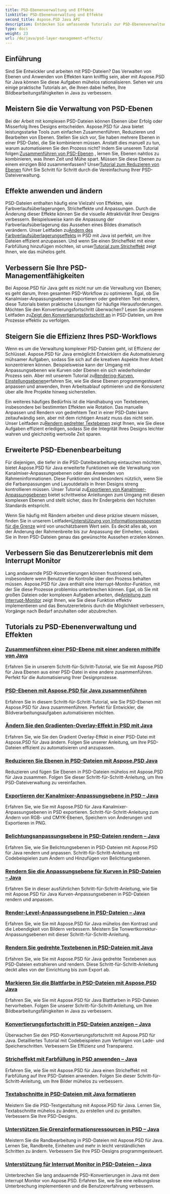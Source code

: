 ```yaml
---
title: PSD-Ebenenverwaltung und Effekte
linktitle: PSD-Ebenenverwaltung und Effekte
second_title: Aspose.PSD Java API
description: Entdecken Sie umfassende Tutorials zur PSD-Ebenenverwaltung und zu Effekten mit Aspose.PSD für Java. Lernen Sie, PSD-Ebenen mühelos zusammenzuführen, zu reduzieren und anzupassen.
type: docs
weight: 23
url: /de/java/psd-layer-management-effects/
---
```

## Einführung

Sind Sie Entwickler und arbeiten mit PSD-Dateien? Das Verwalten von Ebenen und Anwenden von Effekten kann knifflig sein, aber mit Aspose.PSD für Java können Sie diese Aufgaben mühelos rationalisieren. Sehen wir uns einige praktische Tutorials an, die Ihnen dabei helfen, Ihre Bildbearbeitungsfähigkeiten in Java zu verbessern.

## Meistern Sie die Verwaltung von PSD-Ebenen

 Bei der Arbeit mit komplexen PSD-Dateien können Ebenen über Erfolg oder Misserfolg Ihres Designs entscheiden. Aspose.PSD für Java bietet leistungsstarke Tools zum einfachen Zusammenführen, Reduzieren und Bearbeiten von Ebenen. Stellen Sie sich vor, Sie haben mehrere Ebenen in einer PSD-Datei, die Sie kombinieren müssen. Anstatt dies manuell zu tun, warum automatisieren Sie den Prozess nicht? Indem Sie unserem Tutorial folgen:[Zusammenführen von PSD-Ebenen](./merge-psd-layers/) , lernen Sie, Ebenen nahtlos zu kombinieren, was Ihnen Zeit und Mühe spart. Müssen Sie diese Ebenen zu einem einzigen Bild zusammenfassen? Unser[Tutorial zum Reduzieren von Ebenen](./flatten-layers-psd-files/) führt Sie Schritt für Schritt durch die Vereinfachung Ihrer PSD-Dateiverwaltung.

## Effekte anwenden und ändern

PSD-Dateien enthalten häufig eine Vielzahl von Effekten, wie Farbverlaufsüberlagerungen, Stricheffekte und Anpassungen. Durch die Änderung dieser Effekte können Sie die visuelle Attraktivität Ihrer Designs verbessern. Beispielsweise kann die Anpassung der Farbverlaufsüberlagerung das Aussehen eines Bildes dramatisch verändern. Unser Leitfaden zu[Ändern des Farbverlaufsüberlagerungseffekts](./modify-gradient-overlay-effect-psd/) in PSD mit Java ist perfekt, um Ihre Dateien effizient anzupassen. Und wenn Sie einen Stricheffekt mit einer Farbfüllung hinzufügen möchten, ist unser[Tutorial zum Stricheffekt](./apply-stroke-effect-color-fill-psd/) zeigt Ihnen, wie das mühelos geht.

## Verbessern Sie Ihre PSD-Managementfähigkeiten

 Bei Aspose.PSD für Java geht es nicht nur um die Verwaltung von Ebenen; es geht darum, Ihren gesamten PSD-Workflow zu optimieren. Egal, ob Sie Kanalmixer-Anpassungsebenen exportieren oder gedrehten Text rendern, diese Tutorials bieten praktische Lösungen für häufige Herausforderungen. Möchten Sie den Konvertierungsfortschritt überwachen? Lesen Sie unseren Leitfaden zu[Zeigt den Konvertierungsfortschritt an](./show-conversion-progress-psd-files/) in PSD-Dateien, um Ihre Prozesse effektiv zu verfolgen.

## Steigern Sie die Effizienz Ihres PSD-Workflows

 Wenn es um die Verwaltung komplexer PSD-Dateien geht, ist Effizienz der Schlüssel. Aspose.PSD für Java ermöglicht Entwicklern die Automatisierung mühsamer Aufgaben, sodass Sie sich auf die kreativen Aspekte Ihrer Arbeit konzentrieren können. Beispielsweise kann der Umgang mit Anpassungsebenen wie Kurven oder Ebenen ein sich wiederholender Prozess sein. Aber mit unserem Tutorial zu[Rendering-Kurven, Einstellungsebenen](./render-curves-adjustment-layer-psd/)erfahren Sie, wie Sie diese Ebenen programmgesteuert anpassen und anwenden, Ihren Arbeitsablauf optimieren und die Konsistenz über alle Ihre Projekte hinweg sicherstellen.

 Ein weiteres häufiges Bedürfnis ist die Handhabung von Textebenen, insbesondere bei bestimmten Effekten wie Rotation. Das manuelle Anpassen und Rendern von gedrehtem Text in einer PSD-Datei kann zeitaufwändig sein, aber mit dem richtigen Ansatz muss das nicht sein. Unser Leitfaden zu[Rendern gedrehter Textebenen](./render-rotated-text-layer-psd/) zeigt Ihnen, wie Sie diese Aufgaben effizient erledigen, sodass Sie die Integrität Ihres Designs leichter wahren und gleichzeitig wertvolle Zeit sparen.

## Erweiterte PSD-Ebenenbearbeitung

 Für diejenigen, die tiefer in die PSD-Dateibearbeitung eintauchen möchten, bietet Aspose.PSD für Java erweiterte Funktionen wie die Verwaltung von Kanalmixer-Anpassungsebenen oder das Anwenden von Rahmeninformationen. Diese Funktionen sind besonders nützlich, wenn Sie die Farbanpassungen und Layoutdetails in Ihren Designs streng kontrollieren müssen. Unser Tutorial zu[Exportieren von Kanalmixer-Anpassungsebenen](./export-channel-mixer-adjustment-layer-psd/) bietet schrittweise Anleitungen zum Umgang mit diesen komplexen Ebenen und stellt sicher, dass Ihr Endergebnis den höchsten Standards entspricht.

 Wenn Sie häufig mit Rändern arbeiten und diese präzise steuern müssen, finden Sie in unserem Leitfaden[Unterstützung von Informationsressourcen für die Grenze](./support-border-information-resource-psd/) wird von unschätzbarem Wert sein. Es deckt alles ab, von der Änderung der Rahmenbreite bis zur Anpassung der Einheiten, sodass Sie in Ihren PSD-Dateien genau das gewünschte Aussehen erzielen können.

## Verbessern Sie das Benutzererlebnis mit dem Interrupt Monitor

Lang andauernde PSD-Konvertierungen können frustrierend sein, insbesondere wenn Benutzer die Kontrolle über den Prozess behalten müssen. Aspose.PSD für Java enthält eine Interrupt-Monitor-Funktion, mit der Sie diese Prozesse problemlos unterbrechen können. Egal, ob Sie mit großen Dateien oder komplexen Aufgaben arbeiten, die[Anleitung zum Interrupt-Monitor](./support-interrupt-monitor-psd-files/) zeigt Ihnen, wie Sie diese Funktion effektiv implementieren und das Benutzererlebnis durch die Möglichkeit verbessern, Vorgänge nach Bedarf anzuhalten oder abzubrechen.

## Tutorials zu PSD-Ebenenverwaltung und Effekten
### [Zusammenführen einer PSD-Ebene mit einer anderen mithilfe von Java](./merge-one-psd-layer-to-another/)
Erfahren Sie in unserem Schritt-für-Schritt-Tutorial, wie Sie mit Aspose.PSD für Java Ebenen aus einer PSD-Datei in eine andere zusammenführen. Perfekt für die Automatisierung Ihrer Designprozesse.
### [PSD-Ebenen mit Aspose.PSD für Java zusammenführen](./merge-psd-layers/)
Erfahren Sie in diesem Schritt-für-Schritt-Tutorial, wie Sie PSD-Ebenen mit Aspose.PSD für Java zusammenführen. Perfekt für Entwickler, die Bildverarbeitungsaufgaben automatisieren möchten.
### [Ändern Sie den Gradienten-Overlay-Effekt in PSD mit Java](./modify-gradient-overlay-effect-psd/)
Erfahren Sie, wie Sie den Gradient Overlay-Effekt in einer PSD-Datei mit Aspose.PSD für Java ändern. Folgen Sie unserer Anleitung, um Ihre PSD-Dateien effizient zu automatisieren und anzupassen.
### [Reduzieren Sie Ebenen in PSD-Dateien mit Aspose.PSD Java](./flatten-layers-psd-files/)
Reduzieren und fügen Sie Ebenen in PSD-Dateien mühelos mit Aspose.PSD für Java zusammen. Folgen Sie dieser Schritt-für-Schritt-Anleitung, um Ihre PSD-Dateiverwaltung zu vereinfachen.
### [Exportieren der Kanalmixer-Anpassungsebene in PSD – Java](./export-channel-mixer-adjustment-layer-psd/)
Erfahren Sie, wie Sie mit Aspose.PSD für Java Kanalmixer-Anpassungsebenen in PSD exportieren. Schritt-für-Schritt-Anleitung zum Ändern von RGB- und CMYK-Ebenen, Speichern von Änderungen und Exportieren in PNG.
### [Belichtungsanpassungsebene in PSD-Dateien rendern – Java](./render-exposure-adjustment-layer-psd/)
Erfahren Sie, wie Sie Belichtungsebenen in PSD-Dateien mit Aspose.PSD für Java rendern und anpassen. Schritt-für-Schritt-Anleitung mit Codebeispielen zum Ändern und Hinzufügen von Belichtungsebenen.
### [Rendern Sie die Anpassungsebene für Kurven in PSD-Dateien – Java](./render-curves-adjustment-layer-psd/)
Erfahren Sie in dieser ausführlichen Schritt-für-Schritt-Anleitung, wie Sie mit Aspose.PSD für Java Kurven-Anpassungsebenen in PSD-Dateien rendern und anpassen.
### [Render-Level-Anpassungsebene in PSD-Dateien – Java](./render-level-adjustment-layer-psd/)
Erfahren Sie, wie Sie mit Aspose.PSD für Java mühelos den Kontrast und die Lebendigkeit von Bildern verbessern. Meistern Sie Tonwertkorrektur-Anpassungsebenen mit dieser Schritt-für-Schritt-Anleitung.
### [Rendern Sie gedrehte Textebenen in PSD-Dateien mit Java](./render-rotated-text-layer-psd/)
Erfahren Sie, wie Sie mit Aspose.PSD für Java gedrehte Textebenen aus PSD-Dateien extrahieren und rendern. Diese Schritt-für-Schritt-Anleitung deckt alles von der Einrichtung bis zum Export ab.
### [Markieren Sie die Blattfarbe in PSD-Dateien mit Aspose.PSD Java](./highlight-sheet-color-psd-files/)
Erfahren Sie, wie Sie mit Aspose.PSD für Java Blattfarben in PSD-Dateien hervorheben. Folgen Sie unserer Schritt-für-Schritt-Anleitung, um Ihre Bildbearbeitungsfähigkeiten in Java zu verbessern.
### [Konvertierungsfortschritt in PSD-Dateien anzeigen – Java](./show-conversion-progress-psd-files/)
Überwachen Sie den PSD-Konvertierungsfortschritt mit Aspose.PSD für Java. Detailliertes Tutorial mit Codebeispielen zum Verfolgen von Lade- und Speicherschritten. Verbessern Sie Effizienz und Transparenz.
### [Stricheffekt mit Farbfüllung in PSD anwenden – Java](./apply-stroke-effect-color-fill-psd/)
Erfahren Sie, wie Sie mit Aspose.PSD für Java einen Stricheffekt mit Farbfüllung auf Ihre PSD-Dateien anwenden. Folgen Sie dieser Schritt-für-Schritt-Anleitung, um Ihre Bilder mühelos zu verbessern.
### [Textabschnitte in PSD-Dateien mit Java formatieren](./style-text-portions-psd-files/)
Meistern Sie die PSD-Textgestaltung mit Aspose.PSD für Java. Lernen Sie, Textabschnitte mühelos zu ändern, zu erstellen und zu gestalten. Verbessern Sie Ihre PSD-Designs.
### [Unterstützen Sie Grenzinformationsressourcen in PSD – Java](./support-border-information-resource-psd/)
Meistern Sie die Randbearbeitung in PSD-Dateien mit Aspose.PSD für Java. Lernen Sie, Randbreite, Einheiten und mehr in leicht verständlichen Schritten zu ändern. Verbessern Sie Ihre PSD-Designs programmgesteuert.
### [Unterstützung für Interrupt Monitor in PSD-Dateien – Java](./support-interrupt-monitor-psd-files/)
Unterbrechen Sie lang andauernde PSD-Konvertierungen in Java mit dem Interrupt Monitor von Aspose.PSD. Erfahren Sie, wie Sie eine reibungslose Unterbrechung implementieren und die Benutzererfahrung verbessern.